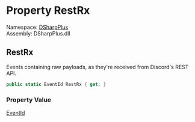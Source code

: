 # Property RestRx

Namespace: [DSharpPlus](DSharpPlus.md)  
Assembly: DSharpPlus.dll

## <a id="DSharpPlus_LoggerEvents_RestRx"></a>RestRx

Events containing raw payloads, as they're received from Discord's REST API.

```csharp
public static EventId RestRx { get; }
```

### Property Value

[EventId](https://learn.microsoft.com/dotnet/api/microsoft.extensions.logging.eventid)


